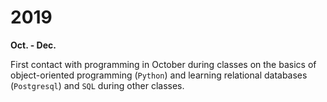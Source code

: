 # 2019

**Oct. - Dec.**

First contact with programming in October during classes on the basics of object-oriented programming (`Python`) and learning relational databases (`Postgresql`) and `SQL` during other classes.
